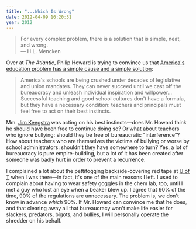 ```yaml
---
title: "...Which Is Wrong"
date: 2012-04-09 16:20:31
year: 2012
---
```

<blockquote>For every complex problem, there is a solution that is simple, neat, and wrong.
<br/>
&mdash; H.L. Mencken</blockquote>
<p>Over at <em>The Atlantic</em>, Philip Howard is trying to convince us that <a href="http://m.theatlantic.com/national/print/2012/04/to-fix-americas-education-bureaucracy-we-need-to-destroy-it/255173/">America's education problem has a simple cause and a simple solution</a>:</p>
<blockquote>America's schools are being crushed under decades of legislative and union mandates. They can never succeed until we cast off the bureaucracy and unleash individual inspiration and willpower... Successful teaching and good school cultures don't have a formula, but they have a necessary condition: teachers and principals must feel free to act on their best instincts.</blockquote>
<p>Mm. <a href="http://en.wikipedia.org/wiki/James_Keegstra">Jim Keegstra</a> was acting on his best instincts&mdash;does Mr. Howard think he should have been free to continue doing so? Or what about teachers who ignore bullying: should they be free of bureaucratic "interference"? How about teachers who are themselves the victims of bullying or worse by school administrators: shouldn't they have somewhere to turn? Yes, a lot of bureaucracy is pure empire-building, but a lot of it has been created after someone was badly hurt in order to prevent a recurrence.</p>
<p>I complained a lot about the pettifogging backside-covering red tape at <a href="http://www.utoronto.ca">U of T</a> when I was there&mdash;in fact, it's one of the main reasons I left.  I used to complain about having to wear safety goggles in the chem lab, too, until I met a guy who lost an eye when a beaker blew up. I agree that 90% of the time, 90% of the regulations are unnecessary. The problem is, we don't know in advance <em>which</em> 90%. If Mr. Howard can convince me that he does, and that clearing away all that bureaucracy won't make life easier for slackers, predators, bigots, and bullies, I will personally operate the shredder on his behalf.</p>
